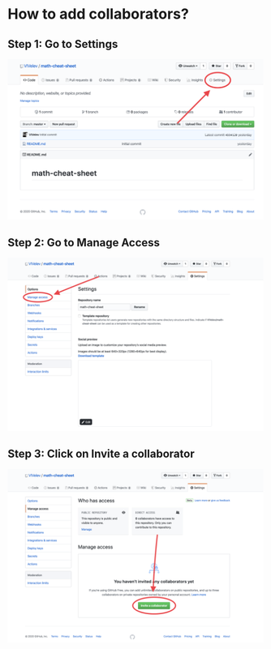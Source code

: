 # How to add collaborators?

## Step 1: Go to Settings
![settings](settings.png)

## Step 2: Go to Manage Access
![manage_access](manage_access.png)

## Step 3: Click on Invite a collaborator
![invite](invite.png)

